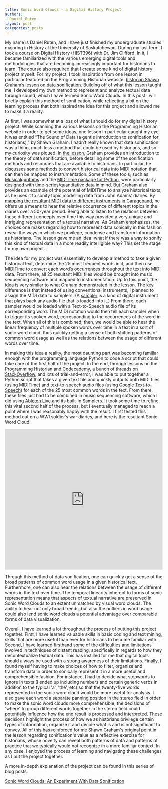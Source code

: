 ```yaml
---
title: Sonic Word Clouds - a Digital History Project
authors:
- Daniel Ruten
layout: post
categories: posts
---
```


My name is Daniel Ruten, and I have just finished my undergraduate studies majoring in History at the University of Saskatchewan. During my last term, I took a course on Digital History (HIST396) with Dr. Jim Clifford. In it, I became familiarized with the various emerging digital tools and methodologies that are becoming increasingly important for historians to learn. The course also required that I create some kind of digital history project myself. For my project, I took inspiration from one lesson in particular featured on the Programming Historian website: [historian Shawn Graham’s lesson on data sonification](http://programminghistorian.org/lessons/sonification). Building off of what this lesson taught me, I developed my own method to represent and analyze textual data through sound, which I have termed Sonic Word Clouds. In this post I will briefly explain this method of sonification, while reflecting a bit on the learning process that both inspired the idea for this project and allowed me to make it a reality.

At first, I was somewhat at a loss of what I should do for my digital history project. While scanning the various lessons on the Programming Historian website in order to get some ideas, one lesson in particular caught my eye. It was entitled “The Sound of Data (a gentle introduction to sonification for historians),” by Shawn Graham. I hadn’t really known that data sonification was a thing, much less a method that could be used by historians, and so my curiosity was piqued. In [the lesson](http://programminghistorian.org/lessons/sonification), Graham provides an introduction to the theory of data sonification, before detailing some of the sonification methods and resources that are available to historians. In particular, he discusses some methods to convert historical data into MIDI notation that can then be mapped to instrumentation. Some of these tools, such as [Musicalgorithms](http://www.musicalgorithms.org/3.2/) and the [MIDITime package for Python](https://pypi.python.org/pypi/miditime), were particularly designed with time-series/quantitative data in mind. But Graham also provides an example of the potential of MIDITime to analyze historical texts, as he uses it to sonify topic modelling data from John Adams’ diaries. By [mapping the resultant MIDI data to different instruments in Garageband](https://www.youtube.com/watch?v=ikqRXtI3JeA&feature=youtu.be), he offers us a means to hear the relative occurrence of different topics in the diaries over a 50-year period. Being able to listen to the relations between these different concepts over time this way provided a very unique and intriguing representation of a textual narrative. As Graham emphasizes, the choices one makes regarding how to represent data sonically in this fashion reveal the ways in which we privilege, condense and transform information as historians. The lesson gave me an idea: what if there was a way to sonify this kind of textual data in a more readily intelligible way? This set the stage for my own project.

The idea for my project was essentially to develop a method to take a given historical text, determine the 25 most frequent words in it, and then use MIDITime to convert each word’s occurrences throughout the text into MIDI data. From there, all 25 resultant MIDI files would be brought into music sequencing software and mapped to instrumentation. Up to this point, the idea is very similar to what Graham demonstrated in the lesson. The key difference is that instead of using conventional instruments, I planned to assign the MIDI data to samplers.  (A [sampler](https://goo.gl/1nfuuo) is a kind of digital instrument that plays back any audio file that is loaded into it.) From there, each sampler would be loaded with a Text-to-Speech audio file of its corresponding word. The MIDI notation would then tell each sampler when to trigger its spoken word, corresponding to the occurrences of the word in the text. When all of this is combined, then, we would be able to hear the linear frequency of multiple spoken words over time in a text in a sort of sonic word cloud, thus quickly getting a sense of both shifting patterns of common word usage as well as the relations between the usage of different words over time.

In making this idea a reality, the most daunting part was becoming familiar enough with the programming language Python to code a script that could take care of the first half of the project. In the end, through lessons on the Programming Historian and [Codecademy](https://www.codecademy.com/), a bunch of threads on [StackOverflow](https://stackoverflow.com/), and lots of trial-and-error, I was able to put together a Python script that takes a given text file and quickly outputs both MIDI files (using MIDITime) and text-to-speech audio files (using [Google Text-to-Speech](https://pypi.python.org/pypi/gTTS)) for each of the 25 most common words in the text. From there, these files just had to be combined in music sequencing software, which I did using [Ableton Live](https://www.ableton.com/en/live/) and its built-in Samplers. It took some time to refine this vital second half of the process, but I eventually managed to reach a point where I was reasonably happy with the result. I first tested this method out on a WWI soldier’s war diaries, and here is the resultant Sonic Word Cloud:

<iframe width="100%" height="450" scrolling="no" frameborder="no" src="https://w.soundcloud.com/player/?url=https%3A//api.soundcloud.com/tracks/317630807%3Fsecret_token%3Ds-ncIEE&amp;auto_play=false&amp;hide_related=true&amp;show_comments=true&amp;show_user=false&amp;show_reposts=false&amp;visual=true"></iframe>

Through this method of data sonification, one can quickly get a sense of the broad patterns of common word usage in a given historical text. Furthermore, one can also hear the relations between the usage of different words in the text over time. The temporal linearity inherent to forms of sonic representation means that aspects of textual narrative are preserved in Sonic Word Clouds to an extent unmatched by visual word clouds. The ability to hear not only broad trends, but also the outliers in word usage could also lend sonic word clouds a potential advantage over comparable forms of data visualization.

Overall, I have learned a lot throughout the process of putting this project together. First, I have learned valuable skills in basic coding and text mining, skills that are more useful than ever for historians to become familiar with. Second, I have learned firsthand some of the difficulties and limitations involved in techniques of distant reading, specifically in regards to how they decontextualize textual data. This has instilled for me that digital tools should always be used with a strong awareness of their limitations. Finally, I found myself having to make choices of how to filter, organize and transform data in order to sonically represent it in a more useful and comprehensible fashion. For instance, I had to decide what stopwords to ignore in texts (I ended up including numbers and certain generic verbs in addition to the typical 'a', 'the', etc) so that the twenty-five words represented in the sonic word cloud would be more useful for analysis. I also gave each word a separate panning position in the stereo field in order to make the sonic word clouds more comprehensible; the decisions of 'where' to group different words together in the stereo field could potentially influence how the end result is processed and interpreted. These decisions highlight the process of how we as historians privilege certain types of information, organize it and decide what is and is not significant to convey. All of this has reinforced for me Shawn Graham's original point in the lesson regarding sonification's value as a reflective exercise for historians, whose novelty can reveal both patterns of data and patterns of practice that we typically would not recognize in a more familiar context. In any case, I enjoyed the process of learning and navigating these challenges as I put the project together.


A more in-depth explanation of the project can be found in this series of blog posts:

[Sonic Word Clouds: An Experiment With Data Sonification](https://danielruten.wordpress.com/2017/04/15/sonic-word-clouds-an-experiment-with-data-sonification-part-i-introduction/)
